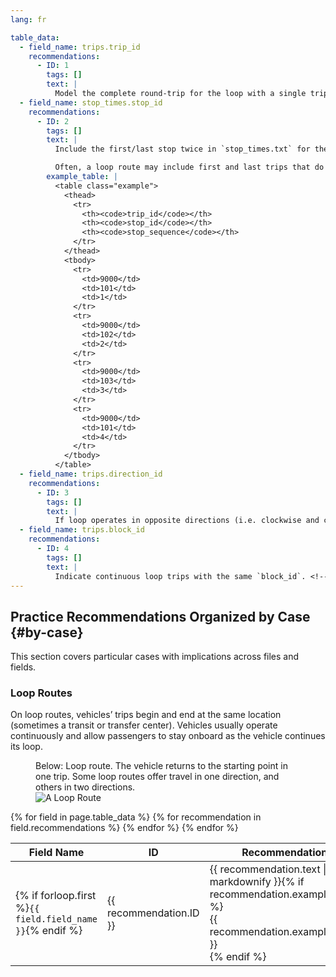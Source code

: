```yaml
---
lang: fr

table_data:
  - field_name: trips.trip_id
    recommendations:
      - ID: 1
        tags: []
        text: |
          Model the complete round-trip for the loop with a single trip.  <!-- (102) -->
  - field_name: stop_times.stop_id
    recommendations:
      - ID: 2
        tags: []
        text: |
          Include the first/last stop twice in `stop_times.txt` for the trip that is a loop. Example below. <!-- (87) -->

          Often, a loop route may include first and last trips that do not travel the entire loop. Include these trips as well.
        example_table: |
          <table class="example">
            <thead>
              <tr>
                <th><code>trip_id</code></th>
                <th><code>stop_id</code></th>
                <th><code>stop_sequence</code></th>
              </tr>
            </thead>
            <tbody>
              <tr>
                <td>9000</td>
                <td>101</td>
                <td>1</td>
              </tr>
              <tr>
                <td>9000</td>
                <td>102</td>
                <td>2</td>
              </tr>
              <tr>
                <td>9000</td>
                <td>103</td>
                <td>3</td>
              </tr>
              <tr>
                <td>9000</td>
                <td>101</td>
                <td>4</td>
              </tr>
            </tbody>
          </table>
  - field_name: trips.direction_id
    recommendations:
      - ID: 3
        tags: []
        text: |
          If loop operates in opposite directions (i.e. clockwise and counterclockwise), then designate `direction_id` as `0` or `1`. <!-- (89) -->
  - field_name: trips.block_id
    recommendations:
      - ID: 4
        tags: []
        text: |
          Indicate continuous loop trips with the same `block_id`. <!-- (90) -->
---
```


## Practice Recommendations Organized by Case {#by-case}

This section covers particular cases with implications across files and fields.

### Loop Routes

On loop routes, vehicles’ trips begin and end at the same location (sometimes a transit or transfer center). Vehicles usually operate continuously and allow passengers to stay onboard as the vehicle continues its loop.

<figure id="loop-route-fig">
  <figcaption>Below: Loop route. The vehicle returns to the starting point in one trip. Some loop routes offer travel in one direction, and others in two directions.</figcaption>
  <img src="{{ "/best-practices/images/loop-route.svg" | prepend: site.baseurl }}" alt="A Loop Route">
</figure>

<div class="table-wrapper">
  <table class="recommendation">
    <thead>
      <tr>
        <th>Field Name</th>
        <th>ID</th>
        <th>Recommendation</th>
      </tr>
    </thead>
    <tbody>
    {% for field in page.table_data %}
      {% for recommendation in field.recommendations %}
      <tr id="{{ page.slug }}_{{ recommendation.ID }}" class="anchor-row{% if forloop.first %} field-row{% endif %}{% for tag in recommendation.tags %} {{ tag }}{% endfor %}">
        <td>{% if forloop.first %}<code>{{ field.field_name }}</code>{% endif %}</td>
        <td><div class="anchor-node"><p>{{ recommendation.ID }}</p><a class="anchor-link" href="#{{ page.slug }}_{{ recommendation.ID }}"><i class="fa fa-link" aria-hidden="true"></i></a></div></td>
        <td>{{ recommendation.text | markdownify }}{% if recommendation.example_table %}<div class="table-wrapper">{{ recommendation.example_table }}</div>{% endif %}</td>
      </tr>
      {% endfor %}
    {% endfor %}
    </tbody>
  </table>
</div>
